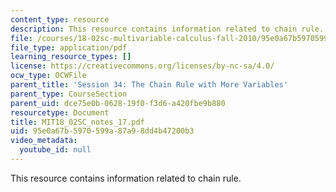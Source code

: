 ```yaml
---
content_type: resource
description: This resource contains information related to chain rule.
file: /courses/18-02sc-multivariable-calculus-fall-2010/95e0a67b5970599a87a98dd4b47200b3_MIT18_02SC_notes_17.pdf
file_type: application/pdf
learning_resource_types: []
license: https://creativecommons.org/licenses/by-nc-sa/4.0/
ocw_type: OCWFile
parent_title: 'Session 34: The Chain Rule with More Variables'
parent_type: CourseSection
parent_uid: dce75e0b-0628-19f0-f3d6-a420fbe9b880
resourcetype: Document
title: MIT18_02SC_notes_17.pdf
uid: 95e0a67b-5970-599a-87a9-8dd4b47200b3
video_metadata:
  youtube_id: null
---
```

This resource contains information related to chain rule.